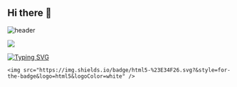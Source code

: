 ## Hi there 👋
![header](https://capsule-render.vercel.app/api?type=wave&color=auto&height=300&section=header&text=capsule%20render&fontSize=90)

<img src="https://capsule-render.vercel.app/api?type=wave&color=auto&height=300&section=header&text=capsule%20render&fontSize=90" />


[![Typing SVG](https://readme-typing-svg.demolab.com/?lines=First+line+of+text;Second+line+of+text)](https://git.io/typing-svg)

	<img src="https://img.shields.io/badge/html5-%23E34F26.svg?&style=for-the-badge&logo=html5&logoColor=white" />

<!--
**hks0827/hks0827** is a ✨ _special_ ✨ repository because its `README.md` (this file) appears on your GitHub profile.

Here are some ideas to get you started:

- 🔭 I’m currently working on ...
- 🌱 I’m currently learning ...
- 👯 I’m looking to collaborate on ...
- 🤔 I’m looking for help with ...
- 💬 Ask me about ...
- 📫 How to reach me: ...
- 😄 Pronouns: ...
- ⚡ Fun fact: ...
-->
